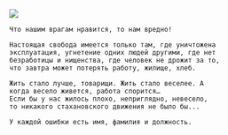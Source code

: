 <!--2017-10-01 09:43:02-->
<img src="/posts/Подборка цитат и афоризмов/stalin.jpg">

    Что нашим врагам нравится, то нам вредно!

>

    Настоящая свобода имеется только там, где уничтожена
    эксплуатация, угнетение одних людей другими, где нет
    безработицы и нищенства, где человек не дрожит за то, 
    что завтра может потерять работу, жилище, хлеб.

>

    Жить стало лучше, товарищи. Жить стало веселее. А
    когда весело живется, работа спорится… 
    Если бы у нас жилось плохо, неприглядно, невесело, 
    то никакого стахановского движения не было бы...

>

    У каждой ошибки есть имя, фамилия и должность.

>